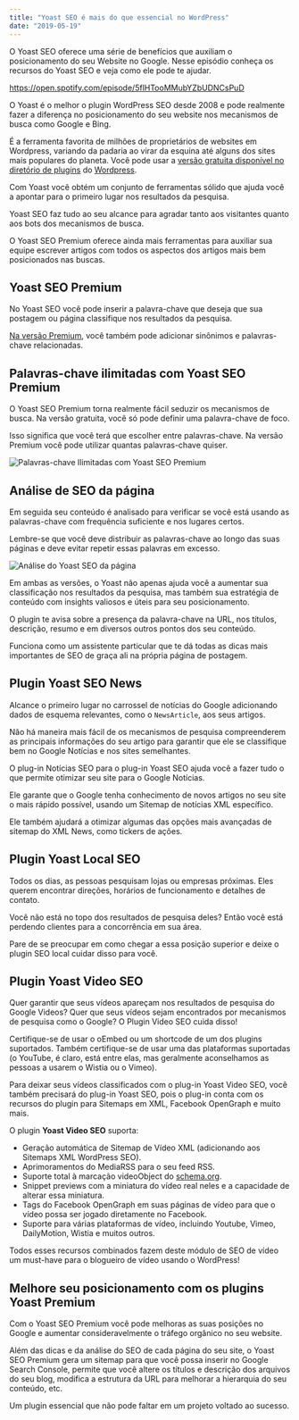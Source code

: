 ```yaml
---
title: "Yoast SEO é mais do que essencial no WordPress"
date: "2019-05-19"
---
```


O Yoast SEO oferece uma série de benefícios que auxiliam o posicionamento do seu Website no Google. Nesse episódio conheça os recursos do Yoast SEO e veja como ele pode te ajudar.

https://open.spotify.com/episode/5flHTooMMubYZbUDNCsPuD

O Yoast é o melhor o plugin WordPress SEO desde 2008 e pode realmente fazer a diferença no posicionamento do seu website nos mecanismos de busca como Google e Bing.

É a ferramenta favorita de milhões de proprietários de websites em Wordpress, variando da padaria ao virar da esquina até alguns dos sites mais populares do planeta. Você pode usar a [versão gratuita disponível no diretório de plugins](https://br.wordpress.org/plugins/wordpress-seo/) do [Wordpress](https://www.luizeof.com.br/br/wordpress/).

Com Yoast você obtém um conjunto de ferramentas sólido que ajuda você a apontar para o primeiro lugar nos resultados da pesquisa.

Yoast SEO faz tudo ao seu alcance para agradar tanto aos visitantes quanto aos bots dos mecanismos de busca.

O Yoast SEO Premium oferece ainda mais ferramentas para auxiliar sua equipe escrever artigos com todos os aspectos dos artigos mais bem posicionados nas buscas.

## Yoast SEO Premium

No Yoast SEO você pode inserir a palavra-chave que deseja que sua postagem ou página classifique nos resultados da pesquisa.

[Na versão Premium](https://yoast.com/wordpress/plugins/seo/), você também pode adicionar sinônimos e palavras-chave relacionadas.

## Palavras-chave ilimitadas com Yoast SEO Premium

O Yoast SEO Premium torna realmente fácil seduzir os mecanismos de busca. Na versão gratuita, você só pode definir uma palavra-chave de foco.

Isso significa que você terá que escolher entre palavras-chave. Na versão Premium você pode utilizar quantas palavras-chave quiser.

![Palavras-chave Ilimitadas com Yoast SEO Premium](images/0_iUikEo8NO0d6WyKS.png)

## Análise de SEO da página

Em seguida seu conteúdo é analisado para verificar se você está usando as palavras-chave com frequência suficiente e nos lugares certos.

Lembre-se que você deve distribuir as palavras-chave ao longo das suas páginas e deve evitar repetir essas palavras em excesso.

![Análise do Yoast SEO da página](images/0_65a4LlpSgWjmC_j6.png)

Em ambas as versões, o Yoast não apenas ajuda você a aumentar sua classificação nos resultados da pesquisa, mas também sua estratégia de conteúdo com insights valiosos e úteis para seu posicionamento.

O plugin te avisa sobre a presença da palavra-chave na URL, nos títulos, descrição, resumo e em diversos outros pontos dos seu conteúdo.

Funciona como um assistente particular que te dá todas as dicas mais importantes de SEO de graça ali na própria página de postagem.

## Plugin Yoast SEO News

Alcance o primeiro lugar no carrossel de notícias do Google adicionando dados de esquema relevantes, como o `NewsArticle`, aos seus artigos.

Não há maneira mais fácil de os mecanismos de pesquisa compreenderem as principais informações do seu artigo para garantir que ele se classifique bem no Google Notícias e nos sites semelhantes.

O plug-in Notícias SEO para o plug-in Yoast SEO ajuda você a fazer tudo o que permite otimizar seu site para o Google Notícias.

Ele garante que o Google tenha conhecimento de novos artigos no seu site o mais rápido possível, usando um Sitemap de notícias XML específico.

Ele também ajudará a otimizar algumas das opções mais avançadas de sitemap do XML News, como tickers de ações.

## Plugin Yoast Local SEO

Todos os dias, as pessoas pesquisam lojas ou empresas próximas. Eles querem encontrar direções, horários de funcionamento e detalhes de contato.

Você não está no topo dos resultados de pesquisa deles? Então você está perdendo clientes para a concorrência em sua área.

Pare de se preocupar em como chegar a essa posição superior e deixe o plugin SEO local cuidar disso para você.

## Plugin Yoast Video SEO

Quer garantir que seus vídeos apareçam nos resultados de pesquisa do Google Videos? Quer que seus vídeos sejam encontrados por mecanismos de pesquisa como o Google? O Plugin Video SEO cuida disso!

Certifique-se de usar o oEmbed ou um shortcode de um dos plugins suportados. Também certifique-se de usar uma das plataformas suportadas (o YouTube, é claro, está entre elas, mas geralmente aconselhamos as pessoas a usarem o Wistia ou o Vimeo).

Para deixar seus vídeos classificados com o plug-in Yoast Video SEO, você também precisará do plug-in Yoast SEO, pois o plug-in conta com os recursos do plugin para Sitemaps em XML, Facebook OpenGraph e muito mais.

O plugin **Yoast Video SEO** suporta:

- Geração automática de Sitemap de Vídeo XML (adicionando aos Sitemaps XML WordPress SEO).
- Aprimoramentos do MediaRSS para o seu feed RSS.
- Suporte total à marcação videoObject do [schema.org](https://schema.org/).
- Snippet previews com a miniatura do vídeo real neles e a capacidade de alterar essa miniatura.
- Tags do Facebook OpenGraph em suas páginas de vídeo para que o vídeo possa ser jogado diretamente no Facebook.
- Suporte para várias plataformas de vídeo, incluindo Youtube, Vimeo, DailyMotion, Wistia e muitos outros.

Todos esses recursos combinados fazem deste módulo de SEO de vídeo um must-have para o blogueiro de vídeo usando o WordPress!

## Melhore seu posicionamento com os plugins Yoast Premium

Com o Yoast SEO Premium você pode melhoras as suas posições no Google e aumentar consideravelmente o tráfego orgânico no seu website.

Além das dicas e da análise do SEO de cada página do seu site, o Yoast SEO Premium gera um sitemap para que você possa inserir no Google Search Console, permite que você altere os títulos e descrição dos arquivos do seu blog, modifica a estrutura da URL para melhorar a hierarquia do seu conteúdo, etc.

Um plugin essencial que não pode faltar em um projeto voltado ao sucesso.
